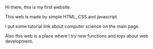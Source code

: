 

Hi there, this is my first website.

This web is made by simple HTML, CSS and javascript.

I put some tutorial link about computer science on the main page. 

Also this web is a place where I try new functions and toys about web development. 
